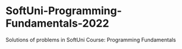 # SoftUni-Programming-Fundamentals-2022
Solutions of problems in SoftUni Course: Programming Fundamentals
